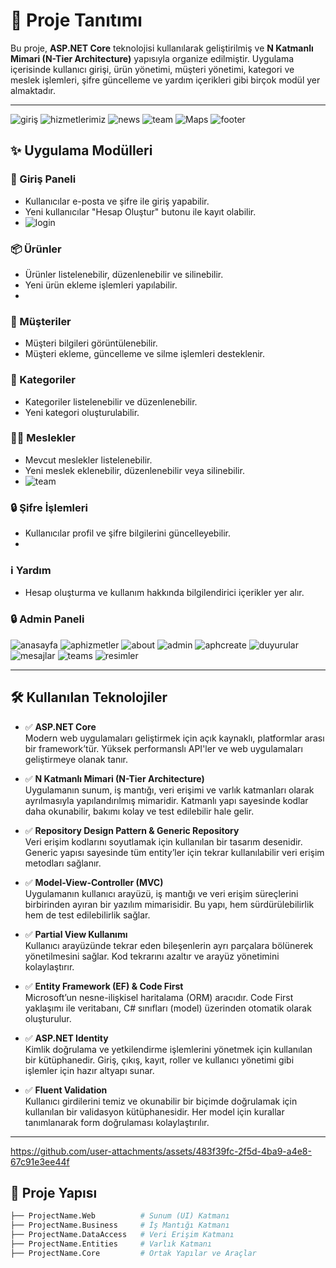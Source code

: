 # 🚀 Proje Tanıtımı

Bu proje, **ASP.NET Core** teknolojisi kullanılarak geliştirilmiş ve **N Katmanlı Mimari (N-Tier Architecture)** yapısıyla organize edilmiştir. Uygulama içerisinde kullanıcı girişi, ürün yönetimi, müşteri yönetimi, kategori ve meslek işlemleri, şifre güncelleme ve yardım içerikleri gibi birçok modül yer almaktadır.

---





![giriş](https://github.com/user-attachments/assets/88567e89-0819-4423-9571-0d5ff910f0de)
![hizmetlerimiz](https://github.com/user-attachments/assets/8b6b4192-59c6-4ecc-8728-29f077139db4)
![news](https://github.com/user-attachments/assets/82293929-2675-4be4-8b5f-f502b97ad46c)
![team](https://github.com/user-attachments/assets/3263e769-b769-4c7a-b934-4554af247686)
![Maps](https://github.com/user-attachments/assets/d8935492-8e34-4737-adc5-8670be6dc674)
![footer](https://github.com/user-attachments/assets/604e0d8f-2bd9-4e03-8b02-c282588c2c0c)


## ✨ Uygulama Modülleri

### 👤 Giriş Paneli
- Kullanıcılar e-posta ve şifre ile giriş yapabilir.
- Yeni kullanıcılar "Hesap Oluştur" butonu ile kayıt olabilir.
- ![login](https://github.com/user-attachments/assets/4780fb01-88d7-492a-817f-119daf8c2d9e)
  


### 📦 Ürünler
- Ürünler listelenebilir, düzenlenebilir ve silinebilir.
- Yeni ürün ekleme işlemleri yapılabilir.
- 

### 👥 Müşteriler
- Müşteri bilgileri görüntülenebilir.
- Müşteri ekleme, güncelleme ve silme işlemleri desteklenir.

### 📝 Kategoriler
- Kategoriler listelenebilir ve düzenlenebilir.
- Yeni kategori oluşturulabilir.

### 👩‍💻 Meslekler
- Mevcut meslekler listelenebilir.
- Yeni meslek eklenebilir, düzenlenebilir veya silinebilir.
- ![team](https://github.com/user-attachments/assets/9b9135b0-b977-4451-b5d2-6950f20126b8)


### 🔒 Şifre İşlemleri
- Kullanıcılar profil ve şifre bilgilerini güncelleyebilir.
- 

### ℹ️ Yardım
- Hesap oluşturma ve kullanım hakkında bilgilendirici içerikler yer alır.

### 🔒 Admin Paneli
![anasayfa](https://github.com/user-attachments/assets/ca7ac9f0-489a-414c-b10c-8af36a568517)
![aphizmetler](https://github.com/user-attachments/assets/2e9dac99-510f-4d40-b40b-2d4f12d67380)
![about](https://github.com/user-attachments/assets/1e006d5a-e14c-4656-b3c5-685fa4345b50)
![admin](https://github.com/user-attachments/assets/72b77946-a089-4876-9da3-9a0b23abe9ce)
![aphcreate](https://github.com/user-attachments/assets/fbb82998-6834-48c8-988c-1d2705b39827)
![duyurular](https://github.com/user-attachments/assets/142b1dca-7236-4908-8976-bef947ee62c0)
![mesajlar](https://github.com/user-attachments/assets/0b4c02f3-f92e-4529-b21f-f115bd4664ee)
![teams](https://github.com/user-attachments/assets/3dd82b1f-e48e-4d26-a920-8fdd334b05e4)
![resimler](https://github.com/user-attachments/assets/47dc5237-d827-417d-b42c-795a71f22554)

---

## 🛠️ Kullanılan Teknolojiler

- ✅ **ASP.NET Core**  
  Modern web uygulamaları geliştirmek için açık kaynaklı, platformlar arası bir framework’tür. Yüksek performanslı API'ler ve web uygulamaları geliştirmeye olanak tanır.

- ✅ **N Katmanlı Mimari (N-Tier Architecture)**  
  Uygulamanın sunum, iş mantığı, veri erişimi ve varlık katmanları olarak ayrılmasıyla yapılandırılmış mimaridir. Katmanlı yapı sayesinde kodlar daha okunabilir, bakımı kolay ve test edilebilir hale gelir.

- ✅ **Repository Design Pattern & Generic Repository**  
  Veri erişim kodlarını soyutlamak için kullanılan bir tasarım desenidir. Generic yapısı sayesinde tüm entity’ler için tekrar kullanılabilir veri erişim metodları sağlanır.

- ✅ **Model-View-Controller (MVC)**  
  Uygulamanın kullanıcı arayüzü, iş mantığı ve veri erişim süreçlerini birbirinden ayıran bir yazılım mimarisidir. Bu yapı, hem sürdürülebilirlik hem de test edilebilirlik sağlar.

- ✅ **Partial View Kullanımı**  
  Kullanıcı arayüzünde tekrar eden bileşenlerin ayrı parçalara bölünerek yönetilmesini sağlar. Kod tekrarını azaltır ve arayüz yönetimini kolaylaştırır.

- ✅ **Entity Framework (EF) & Code First**  
  Microsoft’un nesne-ilişkisel haritalama (ORM) aracıdır. Code First yaklaşımı ile veritabanı, C# sınıfları (model) üzerinden otomatik olarak oluşturulur.

- ✅ **ASP.NET Identity**  
  Kimlik doğrulama ve yetkilendirme işlemlerini yönetmek için kullanılan bir kütüphanedir. Giriş, çıkış, kayıt, roller ve kullanıcı yönetimi gibi işlemler için hazır altyapı sunar.

- ✅ **Fluent Validation**  
  Kullanıcı girdilerini temiz ve okunabilir bir biçimde doğrulamak için kullanılan bir validasyon kütüphanesidir. Her model için kurallar tanımlanarak form doğrulaması kolaylaştırılır.


---




https://github.com/user-attachments/assets/483f39fc-2f5d-4ba9-a4e8-67c91e3ee44f




## 📁 Proje Yapısı

```bash
├── ProjectName.Web          # Sunum (UI) Katmanı
├── ProjectName.Business     # İş Mantığı Katmanı
├── ProjectName.DataAccess   # Veri Erişim Katmanı
├── ProjectName.Entities     # Varlık Katmanı
├── ProjectName.Core         # Ortak Yapılar ve Araçlar
